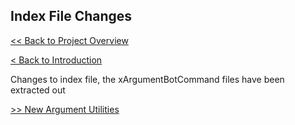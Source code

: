 ## Index File Changes
[<< Back to Project Overview](../defenderIndex.md)

[< Back to Introduction](introduction.md)

Changes to index file, the xArgumentBotCommand files have been extracted out

[>> New Argument Utilities](newArgUtils.md)
